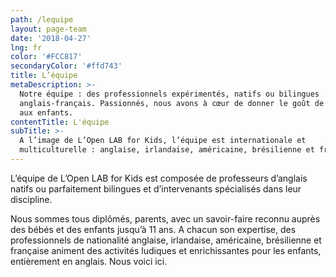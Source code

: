 ```yaml
---
path: /lequipe
layout: page-team
date: '2018-04-27'
lng: fr
color: '#FCC817'
secondaryColor: '#ffd743'
title: L’équipe
metaDescription: >-
  Notre équipe : des professionnels expérimentés, natifs ou bilingues
  anglais-français. Passionnés, nous avons à cœur de donner le goût de l’anglais
  aux enfants. 
contentTitle: L'équipe
subTitle: >-
  A l’image de L’Open LAB for Kids, l’équipe est internationale et
  multiculturelle : anglaise, irlandaise, américaine, brésilienne et française.
---
```

L’équipe de L’Open LAB for Kids est composée de professeurs d’anglais natifs ou parfaitement bilingues et d’intervenants spécialisés dans leur discipline. 

Nous sommes tous diplômés, parents, avec un savoir-faire reconnu auprès des bébés et des enfants jusqu’à 11 ans. A chacun son expertise, des professionnels de nationalité anglaise, irlandaise, américaine, brésilienne et française animent des activités ludiques et enrichissantes pour les enfants, entièrement en anglais.  Nous voici ici.
